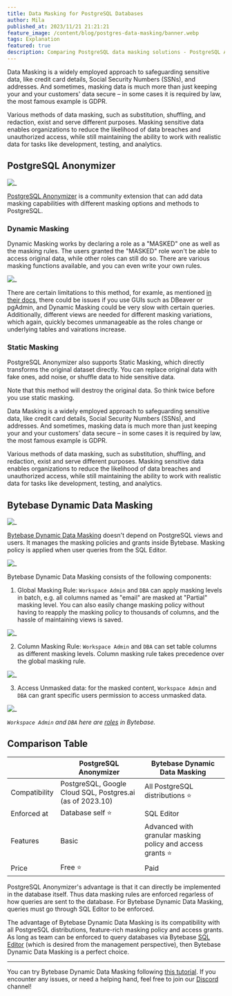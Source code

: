 ```yaml
---
title: Data Masking for PostgreSQL Databases
author: Mila
published_at: 2023/11/21 21:21:21
feature_image: /content/blog/postgres-data-masking/banner.webp
tags: Explanation
featured: true
description: Comparing PostgreSQL data masking solutions - PostgreSQL Anonymizer and Bytebase Dynamic Data Masking. 
---
```


Data Masking is a widely employed approach to safeguarding sensitive data, like credit card details, Social Security Numbers (SSNs), and addresses. And sometimes, masking data is much more than just keeping your and your customers' data secure – in some cases it is required by law, the most famous example is GDPR.

Various methods of data masking, such as substitution, shuffling, and redaction, exist and serve different purposes. Masking sensitive data enables organizations to reduce the likelihood of data breaches and unauthorized access, while still maintaining the ability to work with realistic data for tasks like development, testing, and analytics.

## PostgreSQL Anonymizer

![_](/content/blog/postgres-data-masking/postgresql-anonymizer.webp)

[PostgreSQL Anonymizer](https://www.postgresql.org/about/news/postgresql-anonymizer-10-privacy-by-design-for-postgres-2452/) is a community extension that can add data masking capabilities with different masking options and methods to PostgreSQL.

### Dynamic Masking

Dynamic Masking works by declaring a role as a "MASKED" one as well as the masking rules. The users granted the "MASKED" role won't be able to access original data, while other roles can still do so. There are various masking functions available, and you can even write your own rules.

![_](/content/blog/postgres-data-masking/dynamic-masking.webp)

There are certain limitations to this method, for examle, as mentioned [in their docs](https://postgresql-anonymizer.readthedocs.io/en/latest/dynamic_masking/#limitations), there could be issues if you use GUIs such as DBeaver or pgAdmin, and Dynamic Masking could be very slow with certain queries. Additionally, different views are needed for different masking variations, which again, quickly becomes unmanageable as the roles change or underlying tables and vairations increase.

### Static Masking

PostgreSQL Anonymizer also supports Static Masking, which directly transforms the original dataset directly. You can replace original data with fake ones, add noise, or shuffle data to hide sensitive data.

Note that this method will destroy the original data. So think twice before you use static masking.

Data Masking is a widely employed approach to safeguarding sensitive data, like credit card details, Social Security Numbers (SSNs), and addresses. And sometimes, masking data is much more than just keeping your and your customers' data secure – in some cases it is required by law, the most famous example is GDPR.

Various methods of data masking, such as substitution, shuffling, and redaction, exist and serve different purposes. Masking sensitive data enables organizations to reduce the likelihood of data breaches and unauthorized access, while still maintaining the ability to work with realistic data for tasks like development, testing, and analytics.

## Bytebase Dynamic Data Masking

![_](/content/blog/mysql-data-masking/bytebase-masking.webp)

[Bytebase Dynamic Data Masking](/docs/security/data-masking/overview/) doesn't depend on PostgreSQL views and users. It manages the masking policies and grants inside Bytebase. Masking policy is applied when user queries from the SQL Editor.

![_](/content/blog/mysql-data-masking/bytebase-sql-editor.webp)

Bytebase Dynamic Data Masking consists of the following components:

1. Global Masking Rule: `Workspace Admin` and `DBA` can apply masking levels in batch, e.g. all columns named as "email" are masked at "Partial" masking level. You can also easily change masking policy without having to reapply the masking policy to thousands of columns, and the hassle of maintaining views is saved.

![_](/content/blog/mysql-data-masking/bytebase-global-masking.webp)

2. Column Masking Rule: `Workspace Admin` and `DBA` can set table columns as different masking levels. Column masking rule takes precedence over the global masking rule.

![_](/content/blog/mysql-data-masking/bytebase-column-level-masking.webp)

3. Access Unmasked data: for the masked content, `Workspace Admin` and `DBA` can grant specific users permission to access unmasked data.

![_](/content/blog/mysql-data-masking/bytebase-masking-grant-access.webp)

_`Workspace Admin` and `DBA` here are [roles](/docs/concepts/roles-and-permissions/) in Bytebase._

## Comparison Table

|               | PostgreSQL Anonymizer | Bytebase Dynamic Data Masking                               |
| ------------- | --------------------- |----------------------------------------------------------- |
| Compatibility | PostgreSQL, Google Cloud SQL, Postgres.ai (as of 2023.10)       | All PostgreSQL distributions ⭐️                                 |
| Enforced at   | Database self ⭐️                    | SQL Editor                                                  |
| Features      | Basic                                | Advanced with granular masking policy and access grants ⭐️ |
| Price         | Free ⭐️                                 | Paid                                                        |

PostgreSQL Anonymizer's advantage is that it can directly be implemented in the database itself. Thus data masking rules are enforced regarless of how queries are sent to the database. For Bytebase Dynamic Data Masking, queries must go through SQL Editor to be enforced.

The advantage of Bytebase Dynamic Data Masking is its compatibility with all PostgreSQL distributions, feature-rich masking policy and access grants. As long as team can be enforced to query databases via Bytebase [SQL Editor](/sql-editor) (which is desired from the management perspective), then Bytebase Dynamic Data Masking is a perfect choice.

---

You can try Bytebase Dynamic Data Masking following [this tutorial](/docs/tutorials/data-masking/). If you encounter any issues, or need a helping hand, feel free to join our [Discord](https://discord.com/invite/huyw7gRsyA) channel!